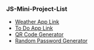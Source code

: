 ### JS-Mini-Project-List
<ul>
  <li><a href = "https://vishakha-weather-app.netlify.app/">Weather App Link</a></li>
  <li><a href = "https://vishakha-to-do-app.netlify.app/">To Do App Link</a></li>
  <li><a href = "https://vishakha-qr-code-generator.netlify.app/">QR Code Generator</a></li>
  <li><a href = "https://vishakha-random-password-generator.netlify.app/">Random Password Generator</a></li>

  

</ul>
